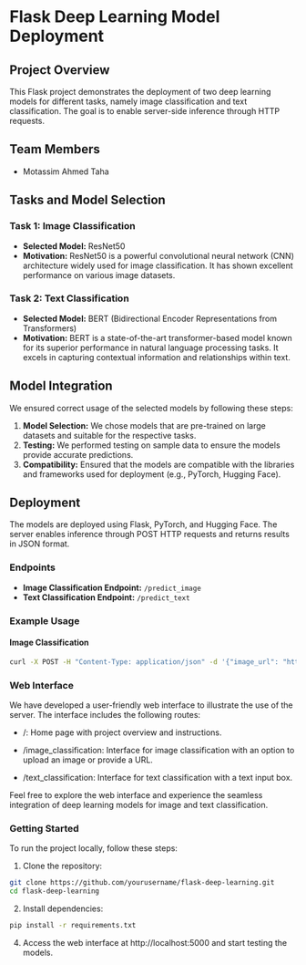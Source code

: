 # Flask Deep Learning Model Deployment

## Project Overview

This Flask project demonstrates the deployment of two deep learning models for different tasks, namely image classification and text classification. The goal is to enable server-side inference through HTTP requests.

## Team Members
- Motassim Ahmed Taha

## Tasks and Model Selection

### Task 1: Image Classification
- **Selected Model:** ResNet50
- **Motivation:** ResNet50 is a powerful convolutional neural network (CNN) architecture widely used for image classification. It has shown excellent performance on various image datasets.

### Task 2: Text Classification
- **Selected Model:** BERT (Bidirectional Encoder Representations from Transformers)
- **Motivation:** BERT is a state-of-the-art transformer-based model known for its superior performance in natural language processing tasks. It excels in capturing contextual information and relationships within text.

## Model Integration

We ensured correct usage of the selected models by following these steps:

1. **Model Selection:** We chose models that are pre-trained on large datasets and suitable for the respective tasks.
2. **Testing:** We performed testing on sample data to ensure the models provide accurate predictions.
3. **Compatibility:** Ensured that the models are compatible with the libraries and frameworks used for deployment (e.g., PyTorch, Hugging Face).

## Deployment

The models are deployed using Flask, PyTorch, and Hugging Face. The server enables inference through POST HTTP requests and returns results in JSON format.

### Endpoints

- **Image Classification Endpoint:** `/predict_image`
- **Text Classification Endpoint:** `/predict_text`

### Example Usage

#### Image Classification
```bash
curl -X POST -H "Content-Type: application/json" -d '{"image_url": "https://example.com/image.jpg"}' http://localhost:5000/predict_image
```

### Web Interface

We have developed a user-friendly web interface to illustrate the use of the server. The interface includes the following routes:

- /: Home page with project overview and instructions.

- /image_classification: Interface for image classification with an option to upload an image or provide a URL.

- /text_classification: Interface for text classification with a text input box.

Feel free to explore the web interface and experience the seamless integration of deep learning models for image and text classification.

### Getting Started

To run the project locally, follow these steps:

1. Clone the repository:
```bash
git clone https://github.com/yourusername/flask-deep-learning.git
cd flask-deep-learning
```

2. Install dependencies:

```bash
pip install -r requirements.txt
```

4. Access the web interface at http://localhost:5000 and start testing the models.
